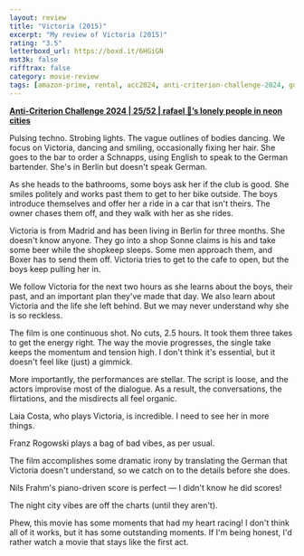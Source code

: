 ```yaml
---
layout: review
title: "Victoria (2015)"
excerpt: "My review of Victoria (2015)"
rating: "3.5"
letterboxd_url: https://boxd.it/6HGiGN
mst3k: false
rifftrax: false
category: movie-review
tags: [amazon-prime, rental, acc2024, anti-criterion-challenge-2024, good-for-her, coming-of-age, written-by-women, edited-by-women, 1001-movies]
---
```


<b><a href="https://boxd.it/qBmUY/detail" title="Anti-Criterion Challenge 2024 | 25/52 | rafael 🍊’s lonely people in neon cities" target="_blank" rel="noopener">Anti-Criterion Challenge 2024 | 25/52 | rafael 🍊’s lonely people in neon cities</a></b>

Pulsing techno. Strobing lights. The vague outlines of bodies dancing. We focus on Victoria, dancing and smiling, occasionally fixing her hair. She goes to the bar to order a Schnapps, using English to speak to the German bartender. She's in Berlin but doesn't speak German.

As she heads to the bathrooms, some boys ask her if the club is good. She smiles politely and works past them to get to her bike outside. The boys introduce themselves and offer her a ride in a car that isn't theirs. The owner chases them off, and they walk with her as she rides.

Victoria is from Madrid and has been living in Berlin for three months. She doesn't know anyone. They go into a shop Sonne claims is his and take some beer while the shopkeep sleeps. Some men approach them, and Boxer has to send them off. Victoria tries to get to the cafe to open, but the boys keep pulling her in.

We follow Victoria for the next two hours as she learns about the boys, their past, and an important plan they've made that day. We also learn about Victoria and the life she left behind. But we may never understand why she is so reckless.

The film is one continuous shot. No cuts, 2.5 hours. It took them three takes to get the energy right. The way the movie progresses, the single take keeps the momentum and tension high. I don't think it's essential, but it doesn't feel like (just) a gimmick.

More importantly, the performances are stellar. The script is loose, and the actors improvise most of the dialogue. As a result, the conversations, the flirtations, and the misdirects all feel organic.

Laia Costa, who plays Victoria, is incredible. I need to see her in more things.

Franz Rogowski plays a bag of bad vibes, as per usual.

The film accomplishes some dramatic irony by translating the German that Victoria doesn't understand, so we catch on to the details before she does.

Nils Frahm's piano-driven score is perfect — I didn't know he did scores!

The night city vibes are off the charts (until they aren't).

Phew, this movie has some moments that had my heart racing! I don't think all of it works, but it has some outstanding moments. If I'm being honest, I'd rather watch a movie that stays like the first act.
